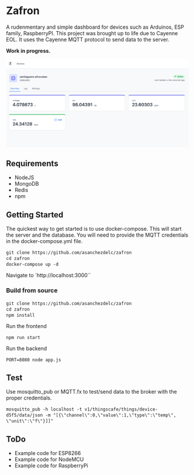 # Zafron

A rudenmentary and simple dashboard for devices such as Arduinos, ESP family, RaspberryPI. This project was brought up to life due to Cayenne EOL. It uses the Cayenne MQTT protocol to send data to the server. 

**Work in progress.**

<img src="https://github.com/asanchezdelc/zafron/blob/main/docs/lander.png?raw=true" alt="Lander" width="500"/>

## Requirements
- NodeJS
- MongoDB
- Redis
- npm

## Getting Started
The quickest way to get started is to use docker-compose. This will start the server and the database. You will need to provide the MQTT credentials in the docker-compose.yml file. 

```shell
git clone https://github.com/asanchezdelc/zafron
cd zafron
docker-compose up -d
```

Navigate to `http://localhost:3000``

### Build from source
```shell
git clone https://github.com/asanchezdelc/zafron
cd zafron
npm install
```
Run the frontend
```shell
npm run start
```
Run the backend
```shell
PORT=8080 node app.js
```

## Test

Use mosquitto_pub or MQTT.fx to test/send data to the broker with the proper credentials.

```shell
mosquitto_pub -h localhost -t v1/thingscafe/things/device-d5f5/data/json -m "[{\"channel\":0,\"value\":1,\"type\":\"temp\", \"unit\":\"f\"}]]"
```


## ToDo
- Example code for ESP8266
- Example code for NodeMCU
- Example code for RaspberryPi

